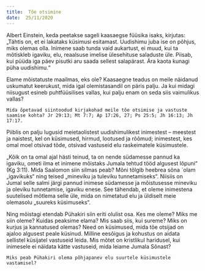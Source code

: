 ```yaml
---
title:  Tõe otsimine  
date:  25/11/2020  
---
```


Albert Einstein, keda peetakse sageli kaasaegse füüsika isaks, kirjutas: „Tähtis on, et ei lakataks küsimusi esitamast. Uudishimu juba ise on põhjus, miks olemas olla. Inimene saab tunda vaid aukartust, ei muud, kui ta mõtiskleb igaviku, elu, reaalsuse imelise ülesehituse saladuste üle. Piisab, kui püüda iga päev pisutki aru saada sellest salapärast. Ära kaota kunagi püha uudishimu.“

Elame mõistatuste maailmas, eks ole? Kaasaegne teadus on meile näidanud uskumatut keerukust, mida igal olemistasandil on päris palju. Ja kui midagi niisugust esineb puhtfüüsilises vallas, kui palju enam on seda siis vaimulikus vallas?

`Mida õpetavad siintoodud kirjakohad meile tõe otsimise ja vastuste saamise kohta? Jr 29:13; Mt 7:7; Ap 17:26, 27; Ps 25:5; Jh 16:13; Jh 17:17.`

Piiblis on palju lugusid meietaolistest uudishimulikest inimestest – meestest ja naistest, kel on küsimused, hirmud, lootused ja rõõmud; inimestest, kes omal moel otsivad tõde, otsivad vastuseid elu raskeimatele küsimustele.

„Kõik on ta omal ajal hästi teinud, ta on nende südamesse pannud ka igaviku, ometi ilma et inimene mõistaks Jumala tehtud tööd algusest lõpuni“ (Kg 3:11). Mida Saalomon siin silmas peab? Mõni tõlgib heebrea sõna ˋolam „igavikuks“ ning teised „mineviku ja tuleviku tunnetamiseks“. Niisiis on Jumal selle salmi järgi pannud inimese südamesse ja mõistusesse mineviku ja oleviku tunnetamise, igaviku enese. See tähendab, et oleme inimestena suutelised mõtlema selle üle, mida on nimetatud elu ja üldiselt meie olemasolu „suureks küsimuseks“.

Ning mõistagi etendab Pühakiri siin eriti olulist osa. Kes me oleme? Miks me siin oleme? Kuidas peaksime elama? Mis saab siis, kui sureme? Miks on kurjus ja kannatused olemas? Need on küsimused, mida tõe otsijad on ajaloo algusest peale küsinud. Milline eesõigus ja kohustus on aidata sellistel küsijatel vastuseid leida. Mis mõtet on kristlikul haridusel, kui inimesele ei näidata kätte vastuseid, mida leiame Jumala Sõnast?

`Miks peab Pühakiri olema põhjapanev elu suurtele küsimustele vastamisel?`